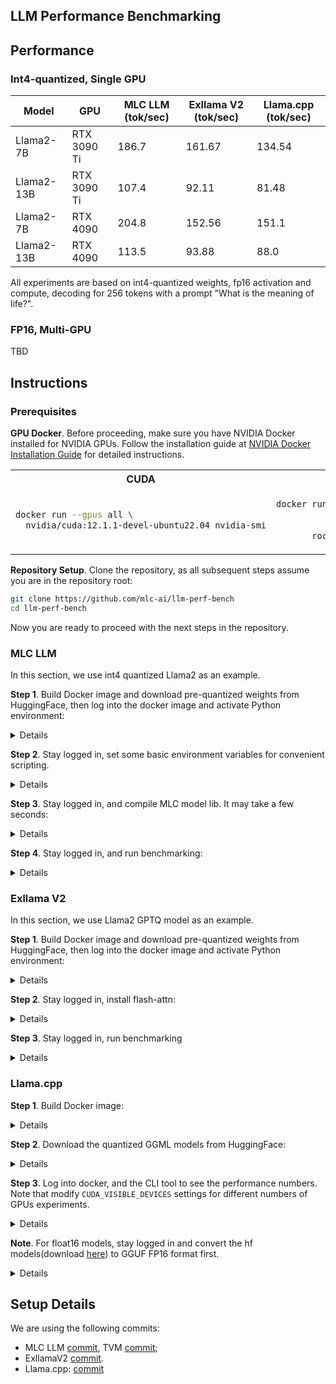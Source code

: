 LLM Performance Benchmarking
----------------------------

## Performance

### Int4-quantized, Single GPU

| Model      | GPU         | MLC LLM (tok/sec) | Exllama V2 (tok/sec) | Llama.cpp (tok/sec) |
|------------|-------------|-------------------|----------------------|---------------------|
| Llama2-7B  | RTX 3090 Ti | 186.7             | 161.67               | 134.54              |
| Llama2-13B | RTX 3090 Ti | 107.4             | 92.11                | 81.48               |
| Llama2-7B  | RTX 4090    | 204.8             | 152.56               | 151.1               |
| Llama2-13B | RTX 4090    | 113.5             | 93.88                | 88.0                |

All experiments are based on int4-quantized weights, fp16 activation and compute, decoding for 256 tokens with a prompt "What is the meaning of life?".

### FP16, Multi-GPU

TBD

## Instructions

### Prerequisites

**GPU Docker**. Before proceeding, make sure you have NVIDIA Docker installed for NVIDIA GPUs. Follow the installation guide at [NVIDIA Docker Installation Guide](https://docs.nvidia.com/datacenter/cloud-native/container-toolkit/latest/install-guide.html#docker) for detailed instructions.

<table>
<tr>
<th> CUDA </th>
<th> ROCm </th>
</tr>
<tr>
<td>

```bash
docker run --gpus all \
  nvidia/cuda:12.1.1-devel-ubuntu22.04 nvidia-smi
```

</td>
<td>

```bash
docker run --device=/dev/kfd --device=/dev/dri   \
           --security-opt seccomp=unconfined     \
           --group-add video \
       rocm/rocm-terminal rocm-smi
```

</td>
</tr>
</table>

**Repository Setup**. Clone the repository, as all subsequent steps assume you are in the repository root:

```bash
git clone https://github.com/mlc-ai/llm-perf-bench
cd llm-perf-bench
```

Now you are ready to proceed with the next steps in the repository.

### MLC LLM

In this section, we use int4 quantized Llama2 as an example.

**Step 1**. Build Docker image and download pre-quantized weights from HuggingFace, then log into the docker image and activate Python environment:

<details>

```bash
git lfs install
git clone https://huggingface.co/mlc-ai/mlc-chat-Llama-2-7b-chat-hf-q4f16_1
# git clone https://huggingface.co/mlc-ai/mlc-chat-Llama-2-13b-chat-hf-q4f16_1
# git clone https://huggingface.co/mlc-ai/mlc-chat-Llama-2-70b-chat-hf-q4f16_1
# git clone https://huggingface.co/mlc-ai/mlc-chat-Llama-2-70b-chat-hf-q0f16
# git clone https://huggingface.co/mlc-ai/mlc-chat-CodeLlama-7b-Instruct-hf-q4f16_1
# git clone https://huggingface.co/mlc-ai/mlc-chat-CodeLlama-13b-Instruct-hf-q4f16_1
# git clone https://huggingface.co/mlc-ai/mlc-chat-CodeLlama-34b-Instruct-hf-q4f16_1
# git clone https://huggingface.co/mlc-ai/mlc-chat-CodeLlama-34b-Instruct-hf-q0f16
```

<table>
<tr>
<th> CUDA </th>
<th> ROCm </th>
</tr>
<tr>
<td>

```bash
docker build --no-cache -t llm-perf-mlc:v0.1    \
    -f ./docker/Dockerfile.cu121.mlc .
./docker/bash.sh llm-perf-mlc:v0.1
conda activate python311
```

</td>
<td>

```bash
docker build --no-cache -t llm-perf-mlc:v0.1    \
    -f ./docker/Dockerfile.rocm57.mlc .
./docker/bash.sh --amd llm-perf-mlc:v0.1
conda activate python311
```

</td>
</tr>
</table>

</details>

**Step 2**. Stay logged in, set some basic environment variables for convenient scripting.

<details>

```bash
MODEL_NAME=Llama-2-7b-chat-hf
QUANTIZATION=q4f16_1
NUM_SHARDS=1
PATH_COMPILE=/tmp/model/
PATH_TEST=/tmp/test/

MODEL_CONFIG=./model_configs/${MODEL_NAME}.json
WEIGHT_PATH=$(pwd)/mlc-chat-${MODEL_NAME}-${QUANTIZATION}/

if [ -e "$WEIGHT_PATH/mlc-chat-config.json" ]; then
	sed -i "/\"num_shards\"/c\ \"num_shards\": ${NUM_SHARDS}," $WEIGHT_PATH/mlc-chat-config.json
else
	echo "Path '$WEIGHT_PATH/mlc-chat-config.json' does not exist."
	exit
fi

rm -rf $PATH_TEST && mkdir $PATH_TEST && rm -rf $PATH_COMPILE && mkdir $PATH_COMPILE && ln -s ${WEIGHT_PATH} ${PATH_TEST}/params && cp $MODEL_CONFIG $PATH_COMPILE/config.json
```

</details>

**Step 3**. Stay logged in, and compile MLC model lib. It may take a few seconds:

<details>

<table>
<tr>
<th> CUDA </th>
<th> ROCm </th>
</tr>
<tr>
<td>

```bash
python -m mlc_llm.build \
	--model $PATH_COMPILE \
	--artifact-path $PATH_COMPILE \
	--quantization $QUANTIZATION \
	--max-seq-len 2048 \
	--num-shards $NUM_SHARDS \
	--target cuda --use-cuda-graph --build-model-only
mv $PATH_COMPILE/model-${QUANTIZATION}/model-${QUANTIZATION}-cuda.so \
                    $PATH_TEST/${MODEL_NAME}-${QUANTIZATION}-cuda.so
```

</td>
<td>

```bash
python -m mlc_llm.build \
	--model $PATH_COMPILE \
	--artifact-path $PATH_COMPILE \
	--quantization $QUANTIZATION \
	--max-seq-len 2048 \
	--num-shards $NUM_SHARDS \
	--target rocm --build-model-only
mv $PATH_COMPILE/model-${QUANTIZATION}/model-${QUANTIZATION}-rocm.so \
                    $PATH_TEST/${MODEL_NAME}-${QUANTIZATION}-rocm.so
```

</td>
</tr>
</table>

</details>

**Step 4**. Stay logged in, and run benchmarking:

<details>

<table>
<tr>
<th> CUDA </th>
<th> ROCm </th>
</tr>
<tr>
<td>

```bash
python -m mlc_chat.cli.benchmark \
	--model ${PATH_TEST}/params \
	--device "cuda:0" \
	--prompt "What is the meaning of life?" \
	--generate-length 256
```

</td>
<td>

```bash
python -m mlc_chat.cli.benchmark \
	--model ${PATH_TEST}/params \
	--device "rocm:0" \
	--prompt "What is the meaning of life?" \
	--generate-length 256
```

</td>
</tr>
</table>

</details>

### Exllama V2

In this section, we use Llama2 GPTQ model as an example.

**Step 1**. Build Docker image and download pre-quantized weights from HuggingFace, then log into the docker image and activate Python environment:

<details>

```bash
git lfs install
git clone https://huggingface.co/TheBloke/Llama-2-7B-GPTQ
docker build --no-cache -t llm-perf-exllama-v2:v0.1    \
    -f ./docker/Dockerfile.cu121.exllama_v2 .
./docker/bash.sh llm-perf-exllama-v2:v0.1
conda activate python311
```

</details>

**Step 2**. Stay logged in, install flash-attn:

<details>

```bash
MAX_JOBS=16 python -m pip install flash-attn --no-build-isolation
```

</details>

**Step 3**. Stay logged in, run benchmarking

<details>

For single GPU:
```bash
MODEL_PATH=$(pwd)/Llama-2-7B-GPTQ/
OUTPUT_LEN=256
cd /exllamav2
python test_inference.py -m $MODEL_PATH -p "What is the meaning of life?" -t $OUTPUT_LEN
```

For Multiple GPU:
```bash
MODEL_PATH=$(pwd)/Llama-2-7B-GPTQ/
OUTPUT_LEN=256
GPU_SPLIT="17,17" # depend on how you want to split memory
cd /exllamav2
python test_inference.py -m $MODEL_PATH -p "What is the meaning of life?" -gs $GPU_SPLIT -t $OUTPUT_LEN
```

</details>

### Llama.cpp

**Step 1**. Build Docker image:

<details>

```bash
docker build --no-cache -t llm-perf-llama-cpp:v0.1 -f ./docker/Dockerfile.cu121.llama_cpp .
```

</details>

**Step 2**. Download the quantized GGML models from HuggingFace:

<details>

```bash
mkdir -p ./llama_cpp_models
wget -O ./llama_cpp_models/llama-2-7b.Q4_K_M.gguf https://huggingface.co/TheBloke/Llama-2-7B-GGUF/resolve/main/llama-2-7b.Q4_K_M.gguf 
# wget -O ./llama_cpp_models/llama-2-13b.Q4_K_M.gguf https://huggingface.co/TheBloke/Llama-2-13B-GGUF/resolve/main/llama-2-13b.Q4_K_M.gguf
# wget -O ./llama_cpp_models/llama-2-70b.Q4_K_M.gguf https://huggingface.co/TheBloke/Llama-2-70B-GGUF/resolve/main/llama-2-70b.Q4_K_M.gguf
```

</details>

**Step 3**. Log into docker, and the CLI tool to see the performance numbers. Note that modify `CUDA_VISIBLE_DEVICES` settings for different numbers of GPUs experiments.

<details>

```bash
./docker/bash.sh llm-perf-llama-cpp:v0.1
cd /llama.cpp
# run quantized models on a single GPU.
CUDA_VISIBLE_DEVICES=0 ./build/bin/main -m /workspace/llama_cpp_models/llama-2-7b.Q4_K_M.gguf -p "What is the meaning of life?" -n 256 -ngl 999 --ignore-eos
# test quantized 70B models on 2 GPUS.
CUDA_VISIBLE_DEVICES=0,1 ./build/bin/main -m /workspace/llama_cpp_models/llama-2-70b.Q4_K_M.gguf -p "What is the meaning of life?" -n 256 -ngl 999 --ignore-eos
```

</details>

**Note**. For float16 models, stay logged in and convert the hf models(download [here](https://huggingface.co/meta-llama/Llama-2-70b-hf)) to GGUF FP16 format first.

<details>

```bash
cd /llama.cpp
conda activate python311
# convert the weight using llama.cpp script
python3 convert.py /path/to/Llama-2-70b-hf/ \
    --outfile /workspace/llama_cpp_models/llama-2-70b.fp16.gguf
# run fp16 models on 4 GPUs.
CUDA_VISIBLE_DEVICES=0,1,2,3 ./build/bin/main -m /workspace/llama-2-70b.fp16.gguf -p "What is the meaning of life?" -n 256 -ngl 999 --ignore-eos
```

</details>

## Setup Details

We are using the following commits:
- MLC LLM [commit](https://github.com/mlc-ai/mlc-llm/commit/8e94910ec7967cbe749dbf04713f96a52cccbc19), TVM [commit](https://github.com/mlc-ai/relax/commits/e5ca38dd735ba4d30782a4a58bf6195861642eb0);
- ExllamaV2 [commit](https://github.com/turboderp/exllamav2/commit/9d6fdb952f6705f79415364e9d85989dcda01478).
- Llama.cpp: [commit](https://github.com/ggerganov/llama.cpp/commit/9476b012260a2fb6c67976582d64484ce7406ed9)
